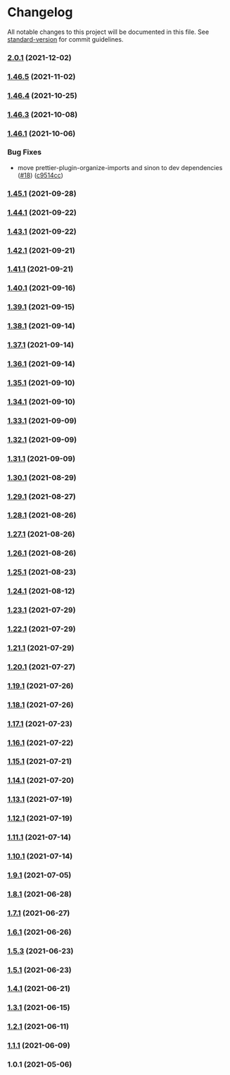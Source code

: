 # Changelog

All notable changes to this project will be documented in this file. See [standard-version](https://github.com/conventional-changelog/standard-version) for commit guidelines.

### [2.0.1](https://github.com/Uniswap/smart-order-router/compare/v2.0.0-beta.18...v2.0.1) (2021-12-02)

### [1.46.5](https://github.com/Uniswap/smart-order-router/compare/v1.46.4...v1.46.5) (2021-11-02)

### [1.46.4](https://github.com/Uniswap/smart-order-router/compare/v1.46.3...v1.46.4) (2021-10-25)

### [1.46.3](https://github.com/Uniswap/smart-order-router/compare/v1.46.1...v1.46.3) (2021-10-08)

### [1.46.1](https://github.com/Uniswap/smart-order-router/compare/v1.45.1...v1.46.1) (2021-10-06)

### Bug Fixes

- move prettier-plugin-organize-imports and sinon to dev dependencies ([#18](https://github.com/Uniswap/smart-order-router/issues/18)) ([c9514cc](https://github.com/Uniswap/smart-order-router/commit/c9514cc8ba87b62aedf1402cfd8188fc59d4a363))

### [1.45.1](https://github.com/Uniswap/smart-order-router/compare/v1.44.1...v1.45.1) (2021-09-28)

### [1.44.1](https://github.com/Uniswap/smart-order-router/compare/v1.43.1...v1.44.1) (2021-09-22)

### [1.43.1](https://github.com/Uniswap/smart-order-router/compare/v1.42.1...v1.43.1) (2021-09-22)

### [1.42.1](https://github.com/Uniswap/smart-order-router/compare/v1.41.1...v1.42.1) (2021-09-21)

### [1.41.1](https://github.com/Uniswap/smart-order-router/compare/v1.40.1...v1.41.1) (2021-09-21)

### [1.40.1](https://github.com/Uniswap/smart-order-router/compare/v1.39.1...v1.40.1) (2021-09-16)

### [1.39.1](https://github.com/Uniswap/uniswap-smart-order-router/compare/v1.38.1...v1.39.1) (2021-09-15)

### [1.38.1](https://github.com/Uniswap/uniswap-smart-order-router/compare/v1.37.1...v1.38.1) (2021-09-14)

### [1.37.1](https://github.com/Uniswap/uniswap-smart-order-router/compare/v1.36.1...v1.37.1) (2021-09-14)

### [1.36.1](https://github.com/Uniswap/uniswap-smart-order-router/compare/v1.35.1...v1.36.1) (2021-09-14)

### [1.35.1](https://github.com/Uniswap/uniswap-smart-order-router/compare/v1.34.1...v1.35.1) (2021-09-10)

### [1.34.1](https://github.com/Uniswap/uniswap-smart-order-router/compare/v1.33.1...v1.34.1) (2021-09-10)

### [1.33.1](https://github.com/Uniswap/uniswap-smart-order-router/compare/v1.32.1...v1.33.1) (2021-09-09)

### [1.32.1](https://github.com/Uniswap/uniswap-smart-order-router/compare/v1.31.1...v1.32.1) (2021-09-09)

### [1.31.1](https://github.com/Uniswap/uniswap-smart-order-router/compare/v1.30.1...v1.31.1) (2021-09-09)

### [1.30.1](https://github.com/Uniswap/uniswap-smart-order-router/compare/v1.29.1...v1.30.1) (2021-08-29)

### [1.29.1](https://github.com/Uniswap/uniswap-smart-order-router/compare/v1.28.1...v1.29.1) (2021-08-27)

### [1.28.1](https://github.com/Uniswap/uniswap-smart-order-router/compare/v1.27.1...v1.28.1) (2021-08-26)

### [1.27.1](https://github.com/Uniswap/uniswap-smart-order-router/compare/v1.25.1...v1.27.1) (2021-08-26)

### [1.26.1](https://github.com/Uniswap/uniswap-smart-order-router/compare/v1.25.1...v1.26.1) (2021-08-26)

### [1.25.1](https://github.com/Uniswap/uniswap-smart-order-router/compare/v1.24.1...v1.25.1) (2021-08-23)

### [1.24.1](https://github.com/Uniswap/uniswap-smart-order-router/compare/v1.23.1...v1.24.1) (2021-08-12)

### [1.23.1](https://github.com/Uniswap/uniswap-smart-order-router/compare/v1.22.1...v1.23.1) (2021-07-29)

### [1.22.1](https://github.com/Uniswap/uniswap-smart-order-router/compare/v1.21.1...v1.22.1) (2021-07-29)

### [1.21.1](https://github.com/Uniswap/uniswap-smart-order-router/compare/v1.20.1...v1.21.1) (2021-07-29)

### [1.20.1](https://github.com/Uniswap/uniswap-smart-order-router/compare/v1.18.1...v1.20.1) (2021-07-27)

### [1.19.1](https://github.com/Uniswap/uniswap-smart-order-router/compare/v1.18.1...v1.19.1) (2021-07-26)

### [1.18.1](https://github.com/Uniswap/uniswap-smart-order-router/compare/v1.14.1...v1.18.1) (2021-07-26)

### [1.17.1](https://github.com/Uniswap/uniswap-smart-order-router/compare/v1.14.1...v1.17.1) (2021-07-23)

### [1.16.1](https://github.com/Uniswap/uniswap-smart-order-router/compare/v1.14.1...v1.16.1) (2021-07-22)

### [1.15.1](https://github.com/Uniswap/uniswap-smart-order-router/compare/v1.14.1...v1.15.1) (2021-07-21)

### [1.14.1](https://github.com/Uniswap/uniswap-smart-order-router/compare/v1.13.1...v1.14.1) (2021-07-20)

### [1.13.1](https://github.com/Uniswap/uniswap-smart-order-router/compare/v1.12.1...v1.13.1) (2021-07-19)

### [1.12.1](https://github.com/Uniswap/uniswap-smart-order-router/compare/v1.11.1...v1.12.1) (2021-07-19)

### [1.11.1](https://github.com/Uniswap/uniswap-smart-order-router/compare/v1.10.1...v1.11.1) (2021-07-14)

### [1.10.1](https://github.com/Uniswap/uniswap-smart-order-router/compare/v1.9.1...v1.10.1) (2021-07-14)

### [1.9.1](https://github.com/Uniswap/uniswap-smart-order-router/compare/v1.8.1...v1.9.1) (2021-07-05)

### [1.8.1](https://github.com/Uniswap/uniswap-smart-order-router/compare/v1.7.1...v1.8.1) (2021-06-28)

### [1.7.1](https://github.com/Uniswap/uniswap-smart-order-router/compare/v1.6.1...v1.7.1) (2021-06-27)

### [1.6.1](https://github.com/Uniswap/uniswap-smart-order-router/compare/v1.5.3...v1.6.1) (2021-06-26)

### [1.5.3](https://github.com/Uniswap/uniswap-smart-order-router/compare/v1.5.1...v1.5.3) (2021-06-23)

### [1.5.1](https://github.com/Uniswap/uniswap-smart-order-router/compare/v1.4.1...v1.5.1) (2021-06-23)

### [1.4.1](https://github.com/Uniswap/uniswap-smart-order-router/compare/v1.3.1...v1.4.1) (2021-06-21)

### [1.3.1](https://github.com/Uniswap/uniswap-smart-order-router/compare/v1.2.1...v1.3.1) (2021-06-15)

### [1.2.1](https://github.com/Uniswap/uniswap-smart-order-router/compare/v1.1.1...v1.2.1) (2021-06-11)

### [1.1.1](https://github.com/Uniswap/uniswap-smart-order-router/compare/v1.0.1...v1.1.1) (2021-06-09)

### 1.0.1 (2021-05-06)
